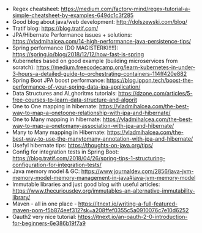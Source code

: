 * Regex cheatsheet: https://medium.com/factory-mind/regex-tutorial-a-simple-cheatsheet-by-examples-649dc1c3f285
* Good blog about java/web development: http://dolszewski.com/blog/
* Tratif blog: https://blog.tratif.com/
* JPA/Hibernate Performance issues + solutions: https://vladmihalcea.com/14-high-performance-java-persistence-tips/
* Spring performance (DO MAGISTERKI!!!!): https://spring.io/blog/2018/12/12/how-fast-is-spring
* Kubernetes based on good example (building microservices from scratch): https://medium.freecodecamp.org/learn-kubernetes-in-under-3-hours-a-detailed-guide-to-orchestrating-containers-114ff420e882
* Spring Boot JPA boost performance: https://blog.ippon.tech/boost-the-performance-of-your-spring-data-jpa-application/
* Data Structures and ALghoritms tutorials: https://dzone.com/articles/5-free-courses-to-learn-data-structure-and-algorit
* One to One mapping in hibernate: https://vladmihalcea.com/the-best-way-to-map-a-onetoone-relationship-with-jpa-and-hibernate/
* One to Many mapping in hibernate: https://vladmihalcea.com/the-best-way-to-map-a-onetomany-association-with-jpa-and-hibernate/
* Many to Many mapping in Hibernate: https://vladmihalcea.com/the-best-way-to-use-the-manytomany-annotation-with-jpa-and-hibernate/
* Usefyl hibernate tips: https://thoughts-on-java.org/tips/
* Config for integration tests in Spring Boot: https://blog.tratif.com/2018/04/26/spring-tips-1-structuring-configuration-for-integration-tests/
* Java memory model & GC: https://www.journaldev.com/2856/java-jvm-memory-model-memory-management-in-java#java-jvm-memory-model
* Immutable libraries and just good blog with useful articles: https://www.thecuriousdev.org/immutables-an-alternative-immutability-library/
* Maven - all in one place - https://itnext.io/writing-a-full-featured-maven-pom-f5b874eef312?sk=a208ffef0355c5a0910076c7e10d6252
* Oauth2 very nice tutorial: https://itnext.io/an-oauth-2-0-introduction-for-beginners-6e386b19f7a9
